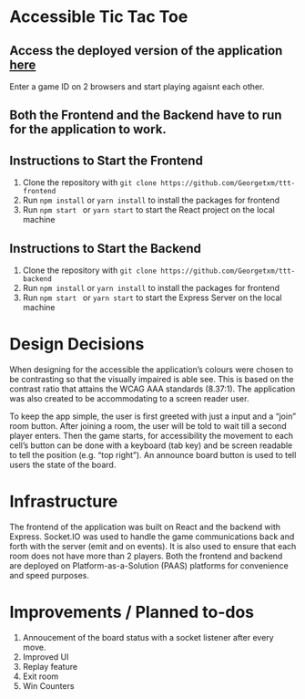 # Accessible Tic Tac Toe

## Access the deployed version of the application [here](https://ttt-frontend-pink.vercel.app/)
Enter a game ID on 2 browsers and start playing agaisnt each other.
## Both the Frontend and the Backend have to run for the application to work.
## Instructions to Start the Frontend

1. Clone the repository with `git clone https://github.com/Georgetxm/ttt-frontend`
2. Run `npm install` or `yarn install` to install the packages for frontend
3. Run `npm start ` or `yarn start` to start the React project on the local machine
## Instructions to Start the Backend

1. Clone the repository with `git clone https://github.com/Georgetxm/ttt-backend`
2. Run `npm install` or `yarn install` to install the packages for frontend
3. Run `npm start ` or `yarn start` to start the Express Server on the local machine   
# Design Decisions
When designing for the accessible the application’s colours were chosen to be contrasting so that the visually impaired is able see. This is based on the contrast ratio that attains the WCAG AAA standards (8.37:1). The application was also created to be accommodating to a screen reader user.

To keep the app simple, the user is first greeted with just a input and a “join” room button. After joining a room, the user will be told to wait till a second player enters. Then the game starts, for accessibility the movement to each cell’s button can be done with a keyboard (tab key) and be screen readable to tell the position (e.g. “top right”). An announce board button is used to tell users the state of the board.   
# Infrastructure
The frontend of the application was built on React and the backend with Express. Socket.IO was used to handle the game communications back and forth with the server (emit and on events). It is also used to ensure that each room does not have more than 2 players. Both the frontend and backend are deployed on Platform-as-a-Solution (PAAS) platforms for convenience and speed purposes.
# Improvements / Planned to-dos
1. Annoucement of the board status with a socket listener after every move.
2. Improved UI
3. Replay feature
4. Exit room
5. Win Counters
